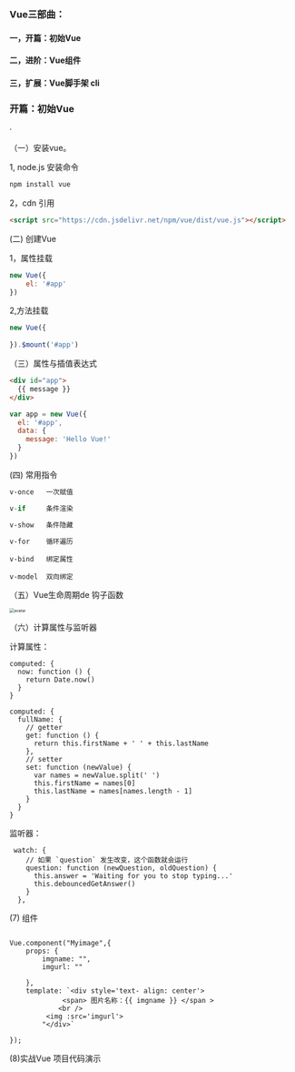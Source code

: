 ### Vue三部曲：

#### 一，开篇：初始Vue

#### 二，进阶：Vue组件

#### 三，扩展：Vue脚手架 cli







### 开篇：初始Vue

· 

（一）安装vue。

1, node.js 安装命令

``` html
npm install vue
```



2，cdn 引用

```html
<script src="https://cdn.jsdelivr.net/npm/vue/dist/vue.js"></script>
```





(二) 创建Vue

1，属性挂载

```javascript
new Vue({
    el: '#app'
})
```



2,方法挂载

```javascript
new Vue({
   
}).$mount('#app')   
```





（三）属性与插值表达式

```html
<div id="app">
  {{ message }}
</div>
```



```javascript
var app = new Vue({
  el: '#app',
  data: {
    message: 'Hello Vue!'
  }
})
```





(四) 常用指令



``` html
v-once   一次赋值
```



```javascript
v-if     条件渲染
```



```html
v-show   条件隐藏
```



``` html
v-for    循环遍历
```



```
v-bind   绑定属性
```



```
v-model  双向绑定
```





（五）Vue生命周期de 钩子函数



<img src="https://doc.vue-js.com/images/lifecycle.png" alt="avatar" style="zoom:50%;" />



（六）计算属性与监听器

计算属性：

```
computed: {
  now: function () {
    return Date.now()
  }
}
```



```
computed: {
  fullName: {
    // getter
    get: function () {
      return this.firstName + ' ' + this.lastName
    },
    // setter
    set: function (newValue) {
      var names = newValue.split(' ')
      this.firstName = names[0]
      this.lastName = names[names.length - 1]
    }
  }
}
```



监听器：



```
 watch: {
    // 如果 `question` 发生改变，这个函数就会运行
    question: function (newQuestion, oldQuestion) {
      this.answer = 'Waiting for you to stop typing...'
      this.debouncedGetAnswer()
    }
  },
```





(7) 组件

```

Vue.component("Myimage",{
    props: {
        imgname: "",
        imgurl: ""

    },
    template: `<div style='text- align: center'>
             <span> 图片名称：{{ imgname }} </span >
            <br />
         <img :src='imgurl'>
        "</div>`

});

```





(8)实战Vue 项目代码演示